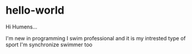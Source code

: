 # hello-world
Hi Humens...

I'm new in programming
I swim professional and it is my intrested type of sport
I'm synchronize swimmer too

